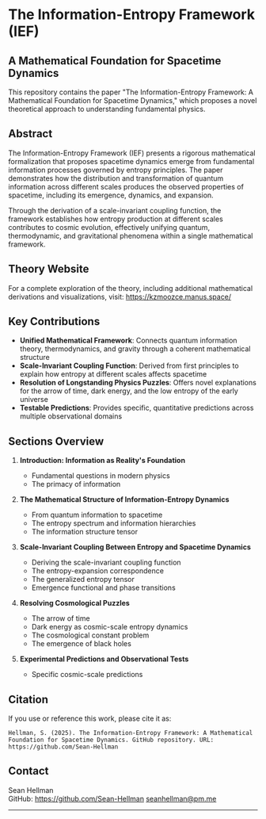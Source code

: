 # The Information-Entropy Framework (IEF)

## A Mathematical Foundation for Spacetime Dynamics

This repository contains the paper "The Information-Entropy Framework: A Mathematical Foundation for Spacetime Dynamics," which proposes a novel theoretical approach to understanding fundamental physics.

## Abstract

The Information-Entropy Framework (IEF) presents a rigorous mathematical formalization that proposes spacetime dynamics emerge from fundamental information processes governed by entropy principles. The paper demonstrates how the distribution and transformation of quantum information across different scales produces the observed properties of spacetime, including its emergence, dynamics, and expansion.

Through the derivation of a scale-invariant coupling function, the framework establishes how entropy production at different scales contributes to cosmic evolution, effectively unifying quantum, thermodynamic, and gravitational phenomena within a single mathematical framework.

## Theory Website

For a complete exploration of the theory, including additional mathematical derivations and visualizations, visit: https://kzmoozce.manus.space/

## Key Contributions

* **Unified Mathematical Framework**: Connects quantum information theory, thermodynamics, and gravity through a coherent mathematical structure
* **Scale-Invariant Coupling Function**: Derived from first principles to explain how entropy at different scales affects spacetime
* **Resolution of Longstanding Physics Puzzles**: Offers novel explanations for the arrow of time, dark energy, and the low entropy of the early universe
* **Testable Predictions**: Provides specific, quantitative predictions across multiple observational domains

## Sections Overview

1. **Introduction: Information as Reality's Foundation**

   * Fundamental questions in modern physics
   * The primacy of information

2. **The Mathematical Structure of Information-Entropy Dynamics**

   * From quantum information to spacetime
   * The entropy spectrum and information hierarchies
   * The information structure tensor

3. **Scale-Invariant Coupling Between Entropy and Spacetime Dynamics**

   * Deriving the scale-invariant coupling function
   * The entropy-expansion correspondence
   * The generalized entropy tensor
   * Emergence functional and phase transitions

4. **Resolving Cosmological Puzzles**

   * The arrow of time
   * Dark energy as cosmic-scale entropy dynamics
   * The cosmological constant problem
   * The emergence of black holes

5. **Experimental Predictions and Observational Tests**

   * Specific cosmic-scale predictions

## Citation

If you use or reference this work, please cite it as:

```
Hellman, S. (2025). The Information-Entropy Framework: A Mathematical Foundation for Spacetime Dynamics. GitHub repository. URL: https://github.com/Sean-Hellman
```

## Contact

Sean Hellman\
GitHub: https://github.com/Sean-Hellman
seanhellman@pm.me

***
